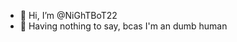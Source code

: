 - 👋 Hi, I’m @NiGhTBoT22
- 👀 Having nothing to say, bcas I'm an dumb human 




<!---
NiGhTBoT22/NiGhTBoT22 is a ✨ special ✨ repository because its `README.md` (this file) appears on your GitHub profile.
You can click the Preview link to take a look at your changes.
--->
